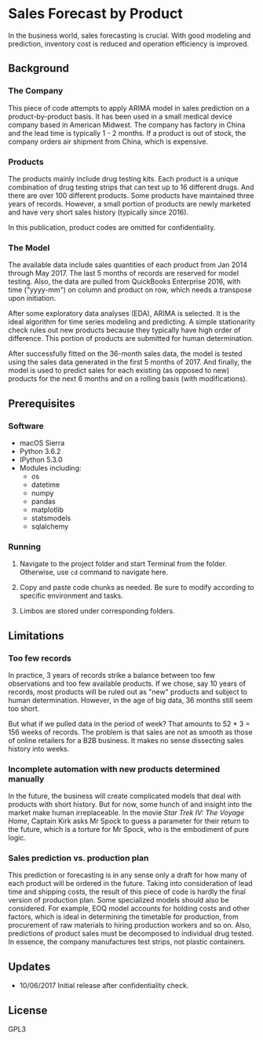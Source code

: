 # Sales Forecast by Product

In the business world, sales forecasting is crucial. With good modeling and prediction, inventory cost is reduced and operation efficiency is improved.

## Background

### The Company

This piece of code attempts to apply ARIMA model in sales prediction on a product-by-product basis. It has been used in a small medical device company based in American Midwest. The company has factory in China and the lead time is typically 1 - 2 months. If a product is out of stock, the company orders air shipment from China, which is expensive.

### Products

The products mainly include drug testing kits. Each product is a unique combination of drug testing strips that can test up to 16 different drugs. And there are over 100 different products. Some products have maintained three years of records. However, a small portion of products are newly marketed and have very short sales history (typically since 2016).

In this publication, product codes are omitted for confidentiality.

### The Model
The available data include sales quantities of each product from Jan 2014 through May 2017. The last 5 months of records are reserved for model testing. Also, the data are pulled from QuickBooks Enterprise 2016, with time ("yyyy-mm") on column and product on row, which needs a transpose upon initiation.

After some exploratory data analyses (EDA), ARIMA is selected. It is the ideal algorithm for time series modeling and predicting. A simple stationarity check rules out new products because they typically have high order of difference. This portion of products are submitted for human determination.

After successfully fitted on the 36-month sales data, the model is tested using the sales data generated in the first 5 months of 2017. And finally, the model is used to predict sales for each existing (as opposed to new) products for the next 6 months and on a rolling basis (with modifications).

## Prerequisites

### Software

* macOS Sierra
* Python 3.6.2
* IPython 5.3.0
* Modules including:
  - os
  - datetime
  - numpy
  - pandas
  - matplotlib
  - statsmodels
  - sqlalchemy

### Running

1. Navigate to the project folder and start Terminal from the folder. Otherwise, use ```cd``` command to navigate here.

2. Copy and paste code chunks as needed. Be sure to modify according to specific environment and tasks.

3. Limbos are stored under corresponding folders. 

## Limitations

### Too few records

In practice, 3 years of records strike a balance between too few observations and too few available products. If we chose, say 10 years of records, most products will be ruled out as "new" products and subject to human determination. However, in the age of big data, 36 months still seem too short.

But what if we pulled data in the period of week? That amounts to 52 * 3 = 156 weeks of records. The problem is that sales are not as smooth as those of online retailers for a B2B business. It makes no sense dissecting sales history into weeks.

### Incomplete automation with new products determined manually

In the future, the business will create complicated models that deal with products with short history. But for now, some hunch of and insight into the market make human irreplaceable. In the movie *Star Trek IV: The Voyage Home*, Captain Kirk asks Mr Spock to guess a parameter for their return to the future, which is a torture for Mr Spock, who is the embodiment of pure logic.

### Sales prediction vs. production plan

This prediction or forecasting is in any sense only a draft for how many of each product will be ordered in the future. Taking into consideration of lead time and shipping costs, the result of this piece of code is hardly the final version of production plan. Some specialized models should also be considered. For example, EOQ model accounts for holding costs and other factors, which is ideal in determining the timetable for production, from procurement of raw materials to hiring production workers and so on. Also, predictions of product sales must be decomposed to individual drug tested. In essence, the company manufactures test strips, not plastic containers.

## Updates

* 10/06/2017 Initial release after confidentiality check.

## License
 GPL3
